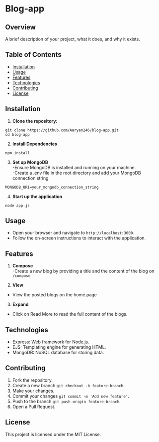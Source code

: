 # Blog-app

## Overview

A brief description of your project, what it does, and why it exists.

## Table of Contents

- [Installation](#installation)
- [Usage](#usage)
- [Features](#features)
- [Technologies](#technologies)
- [Contributing](#contributing)
- [License](#license)

## Installation

1. **Clone the repository:**
```
git clone https://github.com/Aaryan246/blog-app.git
cd blog-app
```
2. **Install Dependencies**
```
npm install
```
3. **Set up MongoDB**  
-Ensure MongoDB is installed and running on your machine.  
-Create a .env file in the root directory and add your MongoDB connection string
```
MONGODB_URI=your_mongodb_connection_string
```
4. **Start up the application**
```
node app.js
```
## Usage  

- Open your browser and navigate to `http://localhost:3000.`  
- Follow the on-screen instructions to interact with the application.

## Features

1. **Compose**  
-Create a new blog by providing a title and the content of the blog on `/compose`

2. **View**  
- View the posted blogs on the home page

3. **Expand**  
- Click on Read More to read the full content of the blogs.

## Technologies  

+ Express: Web framework for Node.js.
+ EJS: Templating engine for generating HTML.
+ MongoDB: NoSQL database for storing data.


## Contributing  

1. Fork the repository.
2. Create a new branch `git checkout -b feature-branch`.
3. Make your changes.
4. Commit your changes `git commit -m 'Add new feature'`.
5. Push to the branch `git push origin feature-branch`.
6. Open a Pull Request.

## License  
This project is licensed under the MIT License.
